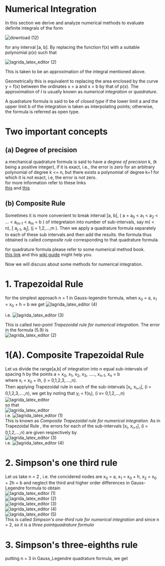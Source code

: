# __Numerical Integration__



 In this section  we derive and analyze numerical methods to evaluate definite integrals of the form
 
![download (12)](https://user-images.githubusercontent.com/77840111/151663066-f5cd1010-08be-4f3a-886f-2eb0ee2bef92.png)

for any interval [a, b]. By replacing the function f(x) with a suitable polynomial p(x) such that   

![lagrida_latex_editor (2)](https://user-images.githubusercontent.com/77840111/152632546-3270d8a3-b751-49fd-a1eb-fbbe67e36f1e.png)


This is taken to be an approximation of the integral mentioned above.  

Geometrically this is equivalent to replacing the area enclosed by the curve y = f(x) between the ordinates x = a and x = b by that of p(x).
The approximation of _I_ is usually known as _numerical integration_ or _quadrature_. 

A quadrature formula is said to be of _closed type_ if the  lower limit a and the upper limit b of the integration is taken as interpolating points;
otherwise, the formula is referred as open type.  

  
  # Two important concepts
  ## __(a) Degree of precision__
   a mechanical quadrature formula is said to have a _degree of precision_ k, (k being a positive integer), if it is exact, i.e., the error is zero for an arbitrary polynomial of degree  k <= n, but there exists a polynomial of degree k+1 for which it is not exact, i.e, the error is not zero.   
   for more information refer to these links  
   [this](https://ahmedbadary.github.io/work_files/school/128a/4_3) and [this](https://www.unioviedo.es/compnum/labs/new/08_integration.html)
  
  
  
  ## __(b) Composite Rule__
  
  Sometimes it is more convenient to break interval [a, b], ( a = a<sub>0</sub> < a<sub>1</sub> < a<sub>2</sub> < ... < a<sub>m-1</sub> < a<sub>m</sub> = b ) of integretaion into number of sub-intervals, say m( < n), [ a<sub>j-1</sub>, a<sub>j</sub>], (j = 1,2,...,m ). Then we apply a quadrature formula separately to each of these sub intervals and then add the results. the formula thus obtained is called _composite rule_ corresponding to that quadrature formula.  
    
 for quadrature formula please refer to some numerical method book.  
 [this link](https://www.theochem.ru.nl/~pwormer/Knowino/knowino.org/wiki/Legendre-Gauss_Quadrature_formula.html#:~:text=The%20Legendre%2DGauss%20quadrature%20formula%20is%20a%20special%20case%20of,of%20the%20interval%20of%20integration. ) and this [wiki guide](https://en.wikipedia.org/wiki/Gauss%E2%80%93Legendre_quadrature) might help you.
 
 
 
 Now we will discuss about some methods for numerical integration. 
# __1. Trapezoidal Rule__
for the simplest approach n = 1  in Gauss-legendre formula, when x<sub>0</sub> = a, x<sub>1</sub> = x<sub>0</sub> + h = b 
we get 
![lagrida_latex_editor (4)](https://user-images.githubusercontent.com/77840111/152632279-b18a8f23-0432-456c-becb-5d2797e6a2ef.png)

i.e. ![lagrida_latex_editor (3)](https://user-images.githubusercontent.com/77840111/152632104-ce69cb44-b41e-4e0b-901c-a834128b43a1.png)

This is called _two-point Trapezoidal rule for numerical integration_. The error in the formula (5.9) is   
![lagrida_latex_editor (2)](https://user-images.githubusercontent.com/77840111/152632010-948fee76-95d8-4798-b60d-604e6f77ad56.png)


# 1(A). __Composite Trapezoidal Rule__


Let us divide the range[a,b] of integration into n equal sub-intervals of spacing h by the points a = x<sub>0</sub>, x<sub>1</sub>, x<sub>2</sub>, x<sub>3</sub>, ....., x<sub>n-1</sub>, x<sub>n</sub> = b  
where x<sub>i</sub> = x<sub>0</sub> + ih, (i = 0,1,2,3,....,n).   
Then applying Trapezoidal rule in each of the sub-intervals [x<sub>i</sub>, x<sub>i+1</sub>], (i = 0,1,2,3,....,n), we get by noting that y<sub>i</sub> = f(x<sub>i</sub>), (i v= 0,1,2,...,n)  
![lagrida_latex_editor](https://user-images.githubusercontent.com/77840111/152631882-21c085e8-c4f0-4f5f-9997-85eb2cb3168d.png)  
so that   
![lagrida_latex_editor](https://user-images.githubusercontent.com/77840111/152632451-8516ed68-f35e-461b-b819-e811d8bd5379.png)  
i.e. ![lagrida_latex_editor (1)](https://user-images.githubusercontent.com/77840111/152632509-f57484cb-6f7b-44be-a803-abe95717d039.png)  
This is known as _Composite Trapezoidal rule for numerical integration._
As in Trapezoidal Rule , the errors for each of the sub-intervals [x<sub>i</sub>, x<sub>i+1</sub>], (i = 0,1,2,...,n) are given respectively by   
![lagrida_latex_editor (3)](https://user-images.githubusercontent.com/77840111/152632774-edc2f5b1-be67-4849-ac55-cfde16329494.png)  
i.e. ![lagrida_latex_editor (4)](https://user-images.githubusercontent.com/77840111/152632849-6742a233-bb58-48cb-8a37-d6cd6971e024.png)
# __2. Simpson's one third rule__
Let us take n = 2 , i.e. the concidered nodes are x<sub>0</sub>  = a, x<sub>1</sub> = x<sub>0</sub> + h, x<sub>2</sub> = x<sub>0</sub> + 2h = b and neglect the third and higher order differences in Gauss-Legendre formula to obtain   
![lagrida_latex_editor (1)](https://user-images.githubusercontent.com/77840111/152683191-e0d3f164-e034-4438-bc54-f6698b493f73.png)  
![lagrida_latex_editor (2)](https://user-images.githubusercontent.com/77840111/152683207-44c83e0e-1084-4360-957c-a263ef0e8ec7.png)  
![lagrida_latex_editor (3)](https://user-images.githubusercontent.com/77840111/152683213-909585f9-1433-4997-aaee-a879c65a7a98.png)  
![lagrida_latex_editor (4)](https://user-images.githubusercontent.com/77840111/152683261-376c8233-5d9d-4489-8f21-36be96957f95.png)  
![lagrida_latex_editor (5)](https://user-images.githubusercontent.com/77840111/152683277-4fd620d7-d4c6-4507-9585-102ee65f8d13.png)  
This is called _Simpson's one-third rule for numerical integration_ and since n = 2, so it is a _three pointquadrature formula_  

# __3. Simpson's three-eighths rule__
putting n = 3 in Gauss_Legendre quadrature formula, we get  

